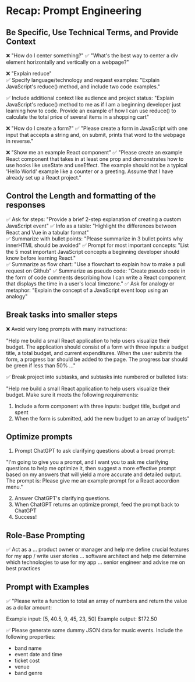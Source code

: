 # Recap: Prompt Engineering 

## Be Specific, Use Technical Terms, and Provide Context

❌ "How do I center something?"
✅ "What's the best way to center a div element horizontally and vertically on a webpage?" 

❌ "Explain reduce"  
✅ Specify language/technology and request examples:
"Explain JavaScript's reduce() method, and include two code examples." 
 
✅ Include additional context like audience and project status: 
"Explain JavaScript's reduce() method to me as if I am a beginning developer just learning how to code. Provide an example of how I can use reduce() to calculate the total price of several items in a shopping cart" 

❌ "How do I create a form?" 
✅ "Please create a form in JavaScript with one input that accepts a string and, on submit, prints that word to the webpage in reverse." 

❌ "Show me an example React component" 
✅ "Please create an example React component that takes in at least one prop and demonstrates how to use hooks like useState and useEffect. The example should not be a typical 'Hello World' example like a counter or a greeting. Assume that I have already set up a React project." 

## Control the Length and formatting of the responses
✅ Ask for steps: "Provide a brief 2-step explanation of creating a custom JavaScript event" 
✅ Info as a table: "Highlight the differences between React and Vue in a tabular format"  
✅ Summarize with bullet points: "Please summarize in 3 bullet points why innerHTML should be avoided" 
✅ Prompt for most important concepts: "List the 5 most important JavaScript concepts a beginning developer should know before learning React."  
✅ Summarize as flow chart: "Use a flowchart to explain how to make a pull request on Github" 
✅ Summarize as pseudo code: "Create pseudo code in the form of code comments describing how I can write a React component that displays the time in a user's local timezone." 
✅ Ask for analogy or metaphor: "Explain the concept of a JavaScript event loop using an analogy" 

## Break tasks into smaller steps  

❌ Avoid very long prompts with many instructions: 

"Help me build a small React application to help users visualize their budget. The application should consist of a form with three inputs: a budget title, a total budget, and current expenditures. When the user submits the form, a progress bar should be added to the page. The progress bar should be green if less than 50% ..."

✅ Break project into subtasks, and subtasks into numbered or bulleted lists:

"Help me build a small React application to help users visualize their budget. Make sure it meets the following requirements: 
1. Include a form component with three inputs: budget title, budget and spent
2. When the form is submitted, add the new budget to an array of budgets" 

## Optimize prompts 
1. Prompt ChatGPT to ask clarifying questions about a broad prompt:

"I'm going to give you a prompt, and I want you to ask me clarifying questions to help me optimize it, then suggest a more effective prompt based on my answers that will yield a more accurate and detailed output. The prompt is: Please give me an example prompt for a React accordion menu." 

2. Answer ChatGPT's clarifying questions. 
3. When ChatGPT returns an optimize prompt, feed the prompt back to ChatGPT
4. Success!

## Role-Base Prompting
✅ Act as a 
... product owner or manager and help me define crucial features for my app / write user stories
... software architect and help me determine which technologies to use for my app
... senior engineer and advise me on best practices 

## Prompt with Examples

✅ "Please write a function to total an array of numbers and return the value as a dollar amount: 

Example input: [5, 40.5, 9, 45, 23, 50]
Example output: $172.50

✅ Please generate some dummy JSON data for music events. Include the following properties: 
- band name
- event date and time
- ticket cost
- venue
- band genre
